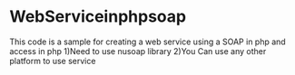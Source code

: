 # WebServiceinphpsoap
This code is a sample for creating a web service using a SOAP in php and access in php
1)Need to use nusoap library
2)You Can use any other platform to use service
